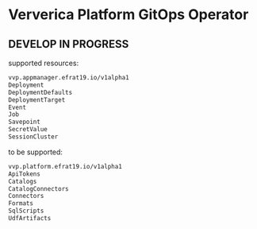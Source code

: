 # Ververica Platform GitOps Operator
## DEVELOP IN PROGRESS
supported resources:
```bash
vvp.appmanager.efrat19.io/v1alpha1
Deployment
DeploymentDefaults
DeploymentTarget
Event
Job
Savepoint
SecretValue
SessionCluster
```
to be supported:
```bash
vvp.platform.efrat19.io/v1alpha1
ApiTokens
Catalogs
CatalogConnectors
Connectors
Formats
SqlScripts
UdfArtifacts
```